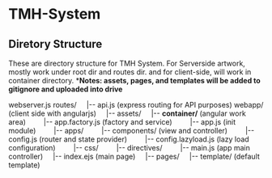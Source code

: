 # TMH-System

## Diretory Structure
These are directory structure for TMH System. For Serverside artwork, mostly work under root dir and routes dir. and for client-side, will work in container directory.
***Notes: assets, pages, and templates will be added to gitignore and uploaded into drive**

webserver.js
routes/
&nbsp;&nbsp;&nbsp;&nbsp;|-- api.js (express routing for API purposes)
webapp/ (client side with angularjs)
&nbsp;&nbsp;&nbsp;&nbsp;|-- assets/
&nbsp;&nbsp;&nbsp;&nbsp;|-- **container/** (angular work area)
&nbsp;&nbsp;&nbsp;&nbsp;&nbsp;&nbsp;&nbsp;&nbsp;|-- app.factory.js (factory and service)
&nbsp;&nbsp;&nbsp;&nbsp;&nbsp;&nbsp;&nbsp;&nbsp;|-- app.js (init module)
&nbsp;&nbsp;&nbsp;&nbsp;&nbsp;&nbsp;&nbsp;&nbsp;|-- apps/
&nbsp;&nbsp;&nbsp;&nbsp;&nbsp;&nbsp;&nbsp;&nbsp;|-- components/ (view and controller)
&nbsp;&nbsp;&nbsp;&nbsp;&nbsp;&nbsp;&nbsp;&nbsp;|-- config.js (router and state provider)
&nbsp;&nbsp;&nbsp;&nbsp;&nbsp;&nbsp;&nbsp;&nbsp;|-- config.lazyload.js (lazy load configuration)
&nbsp;&nbsp;&nbsp;&nbsp;&nbsp;&nbsp;&nbsp;&nbsp;|-- css/
&nbsp;&nbsp;&nbsp;&nbsp;&nbsp;&nbsp;&nbsp;&nbsp;|-- directives/
&nbsp;&nbsp;&nbsp;&nbsp;&nbsp;&nbsp;&nbsp;&nbsp;|-- main.js (app main controller)
&nbsp;&nbsp;&nbsp;&nbsp;|-- index.ejs (main page)
&nbsp;&nbsp;&nbsp;&nbsp;|-- pages/
&nbsp;&nbsp;&nbsp;&nbsp;|-- template/ (default template)
